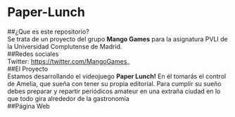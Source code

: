 # Paper-Lunch
##¿Que es este repositorio?  
Se trata de un proyecto del grupo **Mango Games** para la asignatura PVLI de la Universidad Complutense de Madrid.  
##Redes sociales  
Twitter: https://twitter.com/MangoGames_  
##El Proyecto  
Estamos desarrollando el videojuego **Paper Lunch!** En él tomarás el control de Amelia, que sueña con tener su propia editorial. Para cumplir su sueño  
debes preparar y repartir periódicos amateur en una extraña ciudad en lo que todo gira alrededor de la gastronomía  
##Página Web  

